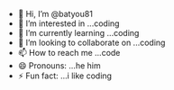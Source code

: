 - 👋 Hi, I’m @batyou81
- 👀 I’m interested in ...coding
- 🌱 I’m currently learning ...coding
- 💞️ I’m looking to collaborate on ...coding
- 📫 How to reach me ...code
- 😄 Pronouns: ...he him
- ⚡ Fun fact: ...i like coding

<!---
batyou81/batyou81 is a ✨ special ✨ repository because its `README.md` (this file) appears on your GitHub profile.
You can click the Preview link to take a look at your changes.
--->
